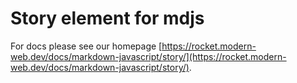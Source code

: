 # Story element for mdjs

For docs please see our homepage [https://rocket.modern-web.dev/docs/markdown-javascript/story/](https://rocket.modern-web.dev/docs/markdown-javascript/story/).

